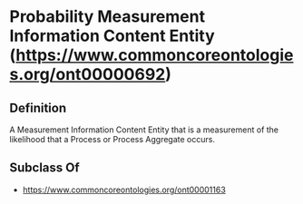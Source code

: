 # Probability Measurement Information Content Entity (https://www.commoncoreontologies.org/ont00000692)

## Definition
A Measurement Information Content Entity that is a measurement of the likelihood that a Process or Process Aggregate occurs.

## Subclass Of
- https://www.commoncoreontologies.org/ont00001163

